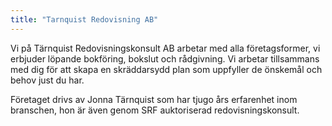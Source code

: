 ```yaml
---
title: "Tarnquist Redovisning AB"
---
```


Vi på Tärnquist Redovisningskonsult AB arbetar med alla företagsformer, vi erbjuder löpande bokföring, bokslut och rådgivning. Vi arbetar tillsammans med dig för att skapa en skräddarsydd plan som uppfyller de önskemål och behov just du har.

Företaget drivs av Jonna Tärnquist som har tjugo års erfarenhet inom branschen, hon är även genom SRF auktoriserad redovisningskonsult.
